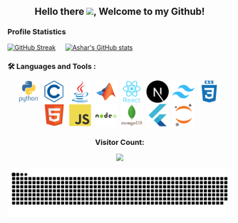 <h2 id="header" align="center"> Hello there <img src="https://media.giphy.com/media/hvRJCLFzcasrR4ia7z/giphy.gif" width="30px"/>, Welcome to my Github! </h2>


<!--
**ashar933/ashar933** is a ✨ _special_ ✨ repository because its `README.md` (this file) appears on your GitHub profile.

Here are some ideas to get you started:

- 🔭 I’m currently working on ...
- 🌱 I’m currently learning ...
- 👯 I’m looking to collaborate on ...
- 🤔 I’m looking for help with ...
- 💬 Ask me about ...
- 📫 How to reach me: ...
- 😄 Pronouns: ...
- ⚡ Fun fact: ...
-->

### Profile Statistics
[![GitHub Streak](https://streak-stats.demolab.com?user=ashar933&theme=neon&border_radius=25&date_format=j%20M%5B%20Y%5D)](https://git.io/streak-stats)
&emsp;
[![Ashar's GitHub stats](https://github-readme-stats.vercel.app/api?username=ashar933&count_private=true&show_icons=true&theme=tokyonight&border_radius=25)](https://github.com/anuraghazra/github-readme-stats)

### :hammer_and_wrench: Languages and Tools :

<div align=center>
  <img src="https://github.com/devicons/devicon/blob/master/icons/python/python-original-wordmark.svg" title="Python" **alt="Python" height="50"/>&nbsp;
  <img src="https://github.com/devicons/devicon/blob/master/icons/c/c-line.svg" title="C" alt="C" height="50"/>&nbsp;
  <img src="https://github.com/devicons/devicon/blob/master/icons/java/java-original.svg" title="Java" alt="Java" height=50/>&nbsp;
  <img src="https://raw.githubusercontent.com/devicons/devicon/master/icons/matlab/matlab-original.svg" title="Matlab" alt="Matlab" height="50"/>&nbsp;
  <img src="https://github.com/devicons/devicon/blob/master/icons/react/react-original-wordmark.svg" title="React" alt="React" height="50"/>&nbsp;
  <img src="https://github.com/devicons/devicon/blob/master/icons/nextjs/nextjs-original.svg" title="NextJS" alt="NextJS" height="50" />&nbsp;
  <img src="https://github.com/devicons/devicon/blob/master/icons/tailwindcss/tailwindcss-plain.svg" title="Tailwind CSS" alt="Tailwind CSS" height="50"/>&nbsp;
  <img src="https://github.com/devicons/devicon/blob/master/icons/css3/css3-plain-wordmark.svg"  title="CSS3" alt="CSS" height="50"/>&nbsp;
  <img src="https://github.com/devicons/devicon/blob/master/icons/html5/html5-original.svg" title="HTML5" alt="HTML" height="50"/>&nbsp;
  <img src="https://github.com/devicons/devicon/blob/master/icons/javascript/javascript-original.svg" title="JavaScript" alt="JavaScript" height="50"/>&nbsp;
  <img src="https://github.com/devicons/devicon/blob/master/icons/nodejs/nodejs-original-wordmark.svg" title="NodeJS" alt="NodeJS" height="50"/>&nbsp;
  <img src="https://raw.githubusercontent.com/devicons/devicon/master/icons/mongodb/mongodb-original-wordmark.svg" title="MongoDB" alt="MongoDB" height="50"/>&nbsp;
  <img src="https://raw.githubusercontent.com/devicons/devicon/master/icons/flutter/flutter-original.svg" title="Flutter" alt="FLutter" height="50"/>&nbsp;
  <img src="https://raw.githubusercontent.com/devicons/devicon/master/icons/jupyter/jupyter-original.svg" title="Jupyter" alt="Jupyter" height="50"/>&nbsp;  
</div>

<div align="center">
  <h3>Visitor Count:</h3>
  <img src="https://profile-counter.glitch.me/ashar933/count.svg" />
  
  
  
![Snake animation](https://github.com/Platane/snk/blob/output/github-contribution-grid-snake.svg)
  </div>
